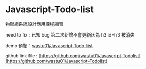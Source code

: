 # Javascript-Todo-list

物聯網系統設計應用課程練習

need to fix :
已知 bug 第二次新增不會更新因為 h3 id=h3 被消失 

demo 預覽：[wastu01/Javascript-Todo-list](https://wastu01.github.io/Javascript-Todolist/)

github link file : [https://github.com/wastu01/Javascript-Todolist](https://github.com/wastu01/Javascript-Todolist)

